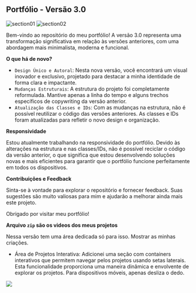 ## Portfólio - Versão 3.0

![section01](https://github.com/user-attachments/assets/3245059b-bbfa-49ce-ba83-fef46153aa94)
![section02](https://github.com/user-attachments/assets/f224d935-5d0d-4a2d-bdc9-6db7fbe889a8)

Bem-vindo ao repositório do meu portfólio! A versão 3.0 representa uma transformação significativa em relação às versões anteriores, com uma abordagem mais minimalista, moderna e funcional.

**O que há de novo?**

- `Design Único e Autoral`: Nesta nova versão, você encontrará um visual inovador e exclusivo, projetado para destacar a minha identidade de forma clara e impactante.
- `Mudanças Estruturais`: A estrutura do projeto foi completamente reformulada. Mantive apenas a linha do tempo e alguns trechos específicos de copywriting da versão anterior.
- `Atualização das Classes e IDs`: Com as mudanças na estrutura, não é possível reutilizar o código das versões anteriores. As classes e IDs foram atualizadas para refletir o novo design e organização.

**Responsividade**

Estou atualmente trabalhando na responsividade do portfólio. Devido às alterações na estrutura e nas classes/IDs, não é possível reciclar o código da versão anterior, o que significa que estou desenvolvendo soluções novas e mais eficientes para garantir que o portfólio funcione perfeitamente em todos os dispositivos.

**Contribuições e Feedback**

Sinta-se à vontade para explorar o repositório e fornecer feedback. Suas sugestões são muito valiosas para mim e ajudarão a melhorar ainda mais este projeto.

Obrigado por visitar meu portfólio!

**Arquivo `zip` são os videos dos meus projetos**

Nessa versão tem uma área dedicada só para isso. Mostrar as minhas criações.

- Área de Projetos Interativa: Adicionei uma seção com containers interativos que permitem navegar pelos projetos usando setas laterais. Esta funcionalidade proporciona uma maneira dinâmica e envolvente de explorar os projetos. Para dispositivos móveis, apenas desliza o dedo.


<img src="https://capsule-render.vercel.app/api?type=waving&color=gradient&height=65&section=footer"/>
